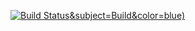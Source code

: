 [![Build Status](http://34.130.62.223:8080/buildStatus/icon?job=instavote%2Fworker-build)&subject=Build&color=blue)](http://34.130.62.223:8080/job/instavote/job/worker-build/)
